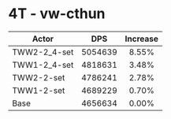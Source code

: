 # 4T - vw-cthun
| Actor | DPS | Increase |
|---|:---:|:---:|
|TWW2-2_4-set|5054639|8.55%|
|TWW1-2_4-set|4818631|3.48%|
|TWW2-2-set|4786241|2.78%|
|TWW1-2-set|4689229|0.70%|
|Base|4656634|0.00%|
